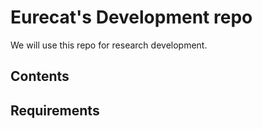 # Eurecat's Development repo

We will use this repo for research development.

## Contents


## Requirements
